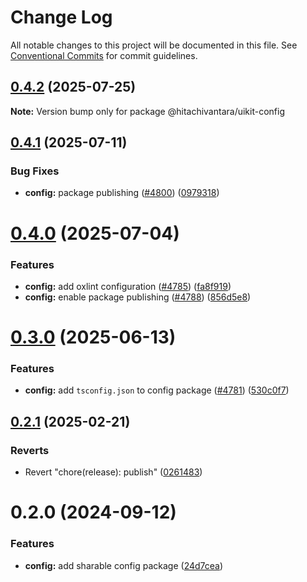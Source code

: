 # Change Log

All notable changes to this project will be documented in this file.
See [Conventional Commits](https://conventionalcommits.org) for commit guidelines.

## [0.4.2](https://github.com/lumada-design/hv-uikit-react/compare/@hitachivantara/uikit-config@0.4.1...@hitachivantara/uikit-config@0.4.2) (2025-07-25)

**Note:** Version bump only for package @hitachivantara/uikit-config

## [0.4.1](https://github.com/lumada-design/hv-uikit-react/compare/@hitachivantara/uikit-config@0.4.0...@hitachivantara/uikit-config@0.4.1) (2025-07-11)

### Bug Fixes

- **config:** package publishing ([#4800](https://github.com/lumada-design/hv-uikit-react/issues/4800)) ([0979318](https://github.com/lumada-design/hv-uikit-react/commit/097931827b3a62427a23278885dccf8a57f58b00))

# [0.4.0](https://github.com/lumada-design/hv-uikit-react/compare/@hitachivantara/uikit-config@0.3.0...@hitachivantara/uikit-config@0.4.0) (2025-07-04)

### Features

- **config:** add oxlint configuration ([#4785](https://github.com/lumada-design/hv-uikit-react/issues/4785)) ([fa8f919](https://github.com/lumada-design/hv-uikit-react/commit/fa8f9194ccdfd04732ca6986a5ea13bff7592933))
- **config:** enable package publishing ([#4788](https://github.com/lumada-design/hv-uikit-react/issues/4788)) ([856d5e8](https://github.com/lumada-design/hv-uikit-react/commit/856d5e8bc3db20a00a0326fc5914624561f12e34))

# [0.3.0](https://github.com/lumada-design/hv-uikit-react/compare/@hitachivantara/uikit-config@0.2.1...@hitachivantara/uikit-config@0.3.0) (2025-06-13)

### Features

- **config:** add `tsconfig.json` to config package ([#4781](https://github.com/lumada-design/hv-uikit-react/issues/4781)) ([530c0f7](https://github.com/lumada-design/hv-uikit-react/commit/530c0f79b4fb7c3f2b16cd129acd6a0b586bc863))

## [0.2.1](https://github.com/lumada-design/hv-uikit-react/compare/@hitachivantara/uikit-config@0.2.0...@hitachivantara/uikit-config@0.2.1) (2025-02-21)

### Reverts

- Revert "chore(release): publish" ([0261483](https://github.com/lumada-design/hv-uikit-react/commit/0261483ff517270d18a47caf4c0982910f594fda))

# 0.2.0 (2024-09-12)

### Features

- **config:** add sharable config package ([24d7cea](https://github.com/lumada-design/hv-uikit-react/commit/24d7cea1b62824677cf1fbd03d81329837469cbb))
